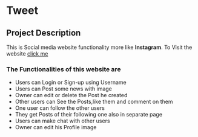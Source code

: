 # Tweet
## Project Description
This is Social media website functionality more like **Instagram**. 
To Visit the website [click me](https://tweet-ic6u.onrender.com)

### The Functionalities of this website are
- Users can Login or Sign-up using Username
- Users can Post some news with image
- Owner can edit or delete the Post he created
- Other users can See the Posts,like them and comment on them
- One user can follow the other users
- They get Posts of their following one also in separate page
- Users can make chat with other users
- Owner can edit his Profile image 


